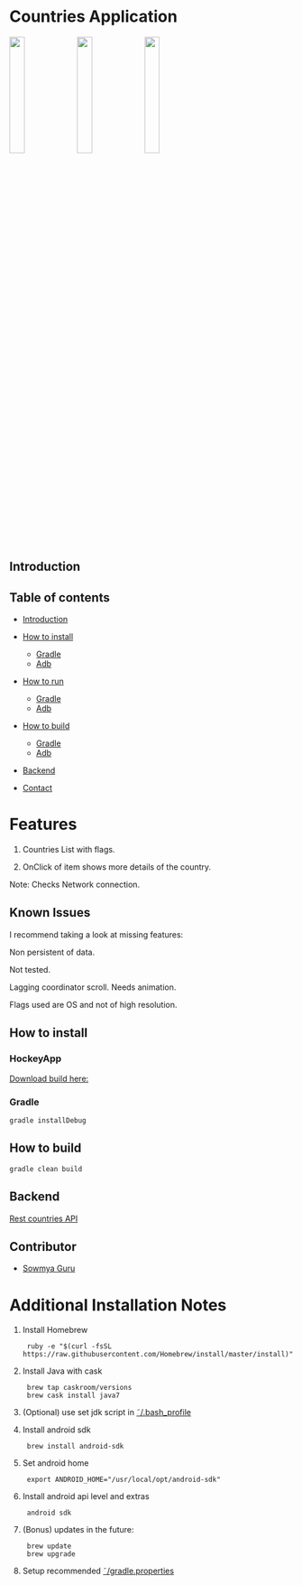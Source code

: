 # Countries Application

<img src="https://cloud.githubusercontent.com/assets/3032751/15190287/5f8064c6-17af-11e6-8f9c-39f6cb01e462.png" width="23%"></img>
<img src="https://cloud.githubusercontent.com/assets/3032751/15190286/5f7fc8ae-17af-11e6-894a-1e02bd05fccb.png" width="23%"></img>
<img src="https://cloud.githubusercontent.com/assets/3032751/15190285/5f7f8d58-17af-11e6-931b-1a94e7a7076e.png" width="23%"></img> 

## Introduction

## Table of contents

* [Introduction](#introduction)

* [How to install](#how-to-install)
	* [Gradle](#how-to-install#gradle)
	* [Adb](#how-to-install#adb)
* [How to run](#how-to-install)
	* [Gradle](#how-to-run#gradle)
	* [Adb](#how-to-run#adb)
* [How to build](#how-to-build)
	* [Gradle](#how-to-build#gradle)
	* [Adb](#how-to-build#adb)
* [Backend](#backend)
* [Contact](#contact)

# Features

1. Countries List with flags.

2. OnClick of item shows more details of the country.

Note: Checks Network connection.

## Known Issues

I recommend taking a look at missing features:

Non persistent of data.

Not tested.

Lagging coordinator scroll. Needs animation. 

Flags used are OS and not of high resolution.

## How to install

### HockeyApp

[Download build here:](https://rink.hockeyapp.net/apps/005c48f53a7b4e90912662646a9d8c68)

### Gradle

	gradle installDebug

## How to build
    
    gradle clean build 
	
## Backend

[Rest countries API](https://restcountries.eu/)

## Contributor

* [Sowmya Guru](mailto:sowmyasguru@gmail.com)

# Additional Installation Notes

1. Install Homebrew

        ruby -e "$(curl -fsSL https://raw.githubusercontent.com/Homebrew/install/master/install)"
     
2. Install Java with cask

        brew tap caskroom/versions
        brew cask install java7      
       
3. (Optional) use set jdk script in [˜/.bash_profile](https://gist.github.com/kibotu/bee00e5876a3bc134f43)                

4. Install android sdk
    
        brew install android-sdk

5. Set android home

        export ANDROID_HOME="/usr/local/opt/android-sdk"
         
6. Install android api level and extras

        android sdk 
    
7. (Bonus) updates in the future:
        
        brew update
        brew upgrade
        
8. Setup recommended [˜/gradle.properties](https://gist.github.com/kibotu/2e9601e92fac05cff72b)